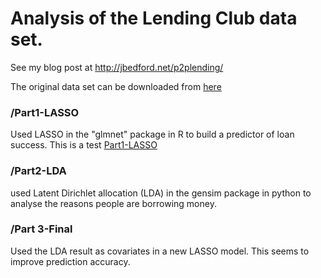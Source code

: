 Analysis of the Lending Club data set. 
===

See my blog post at http://jbedford.net/p2plending/


The original data set can be downloaded from [here](https://www.lendingclub.com/info/download-data.action)



### /Part1-LASSO

Used LASSO in the "glmnet" package in R to build a predictor of loan success. This is a test [Part1-LASSO](/Part1-LASSO) 



### /Part2-LDA

used Latent Dirichlet allocation (LDA) in the gensim package in python to analyse the reasons people are borrowing money. 


### /Part 3-Final

Used the LDA result as covariates in a new LASSO model. This seems to improve prediction accuracy.



